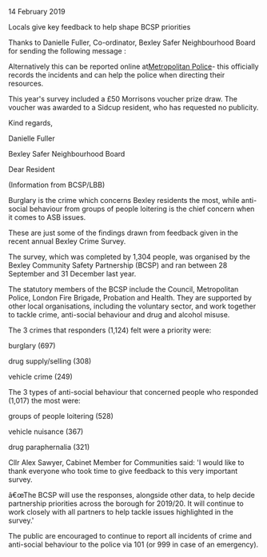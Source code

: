 14 February 2019

Locals give key feedback to help shape BCSP priorities

Thanks to Danielle Fuller, Co-ordinator, Bexley Safer Neighbourhood Board for sending the following message :

Alternatively this can be reported online at[Metropolitan Police](https://www.met.police.uk/)- this officially records the incidents and can help the police when directing their resources.

This year's survey included a £50 Morrisons voucher prize draw. The voucher was awarded to a Sidcup resident, who has requested no publicity.

Kind regards,

Danielle Fuller

Bexley Safer Neighbourhood Board

Dear Resident

(Information from BCSP/LBB)

Burglary is the crime which concerns Bexley residents the most, while anti-social behaviour from groups of people loitering is the chief concern when it comes to ASB issues.

These are just some of the findings drawn from feedback given in the recent annual Bexley Crime Survey.

The survey, which was completed by 1,304 people, was organised by the Bexley Community Safety Partnership (BCSP) and ran between 28 September and 31 December last year.

The statutory members of the BCSP include the Council, Metropolitan Police, London Fire Brigade, Probation and Health. They are supported by other local organisations, including the voluntary sector, and work together to tackle crime, anti-social behaviour and drug and alcohol misuse.

The 3 crimes that responders (1,124) felt were a priority were:

burglary (697)

drug supply/selling (308)

vehicle crime (249)

The 3 types of anti-social behaviour that concerned people who responded (1,017) the most were:

groups of people loitering (528)

vehicle nuisance (367)

drug paraphernalia (321)

Cllr Alex Sawyer, Cabinet Member for Communities said: 'I would like to thank everyone who took time to give feedback to this very important survey.

â€œThe BCSP will use the responses, alongside other data, to help decide partnership priorities across the borough for 2019/20. It will continue to work closely with all partners to help tackle issues highlighted in the survey.'

The public are encouraged to continue to report all incidents of crime and anti-social behaviour to the police via 101 (or 999 in case of an emergency).
